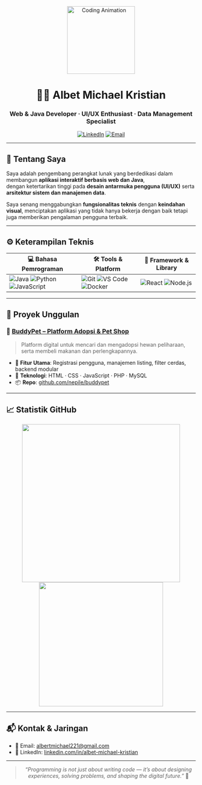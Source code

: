 <div align="center">

<img src="https://media.giphy.com/media/qgQUggAC3Pfv687qPC/giphy.gif" width="180" alt="Coding Animation"/>

# 👨‍💻 Albet Michael Kristian
### Web & Java Developer · UI/UX Enthusiast · Data Management Specialist

[![LinkedIn](https://img.shields.io/badge/-LinkedIn-blue?style=flat-square&logo=linkedin&logoColor=white)](https://www.linkedin.com/in/albet-michael-kristian)
[![Email](https://img.shields.io/badge/Email-albertmichael221@gmail.com-D14836?style=flat-square&logo=gmail&logoColor=white)](mailto:albertmichael221@gmail.com)

</div>

---

## 🧾 Tentang Saya

Saya adalah pengembang perangkat lunak yang berdedikasi dalam membangun **aplikasi interaktif berbasis web dan Java**,  
dengan ketertarikan tinggi pada **desain antarmuka pengguna (UI/UX)** serta **arsitektur sistem dan manajemen data**.

Saya senang menggabungkan **fungsionalitas teknis** dengan **keindahan visual**, menciptakan aplikasi yang tidak hanya bekerja dengan baik tetapi juga memberikan pengalaman pengguna terbaik.

---

## ⚙️ Keterampilan Teknis

<div align="center">

| 💻 Bahasa Pemrograman | 🛠️ Tools & Platform | 🚀 Framework & Library |
|-----------------------|----------------------|--------------------------|
| ![Java](https://img.shields.io/badge/Java-007396?style=flat-square&logo=java&logoColor=white) ![Python](https://img.shields.io/badge/Python-3776AB?style=flat-square&logo=python&logoColor=white) ![JavaScript](https://img.shields.io/badge/JavaScript-F7DF1E?style=flat-square&logo=javascript&logoColor=black) | ![Git](https://img.shields.io/badge/Git-F05032?style=flat-square&logo=git&logoColor=white) ![VS Code](https://img.shields.io/badge/VS%20Code-007ACC?style=flat-square&logo=visual-studio-code&logoColor=white) ![Docker](https://img.shields.io/badge/Docker-2496ED?style=flat-square&logo=docker&logoColor=white) | ![React](https://img.shields.io/badge/React-20232A?style=flat-square&logo=react&logoColor=61DAFB) ![Node.js](https://img.shields.io/badge/Node.js-339933?style=flat-square&logo=nodedotjs&logoColor=white) |

</div>

---

## 🚀 Proyek Unggulan

### 🐾 [BuddyPet – Platform Adopsi & Pet Shop](https://github.com/nepile/buddypet.git)

> Platform digital untuk mencari dan mengadopsi hewan peliharaan, serta membeli makanan dan perlengkapannya.

- 🔑 **Fitur Utama**: Registrasi pengguna, manajemen listing, filter cerdas, backend modular
- 🧩 **Teknologi**: HTML · CSS · JavaScript · PHP · MySQL
- 📦 **Repo**: [github.com/nepile/buddypet](https://github.com/nepile/buddypet)

---

## 📈 Statistik GitHub

<div align="center">
  <img src="https://github-readme-stats.vercel.app/api?username=4lDev&show_icons=true&theme=radical" width="420"/>
  <img src="https://github-readme-stats.vercel.app/api/top-langs/?username=4lDev&layout=compact&theme=radical" width="330"/>
</div>

---

## 📬 Kontak & Jaringan

- 📧 Email: [albertmichael221@gmail.com](mailto:albertmichael221@gmail.com)  
- 💼 LinkedIn: [linkedin.com/in/albet-michael-kristian](https://www.linkedin.com/in/albet-michael-kristian)

---

<div align="center">

> _“Programming is not just about writing code — it’s about designing experiences, solving problems, and shaping the digital future.”_ 🚀

</div>
